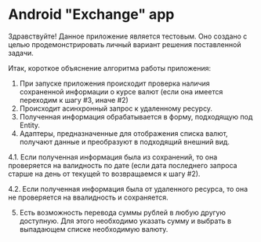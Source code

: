 # Android "Exchange" app
Здравствуйте!
Данное приложение является тестовым. 
Оно создано с целью продемонстрировать личный вариант решения поставленной задачи.

Итак, короткое объяснение алгоритма работы приложения:
1. При запуске приложения происходит проверка наличия сохраненной информации о курсе валют (если она имеется переходим к шагу #3, иначе #2)
2. Происходит асинхронный запрос к удаленному ресурсу.
3. Полученная информация обрабатывается в форму, подходящую под Entity.
4. Адаптеры, предназначенные для отображения списка валют, получают данные и преобразуют в подходящий внешний вид.

4.1. Если полученная информация была из сохранений, то она проверяется на валидность по дате (если дата последнего запроса старше на день от текущей то возвращаемся к шагу #2).

4.2. Если полученная информация была от удаленного ресурса, то она не проверяется на ввалидность и сохраняется.

5. Есть возможность перевода суммы рублей в любую другую доступную. Для этого необходимо указать сумму и выбрать в выпадающем списке необходимую валюту.
